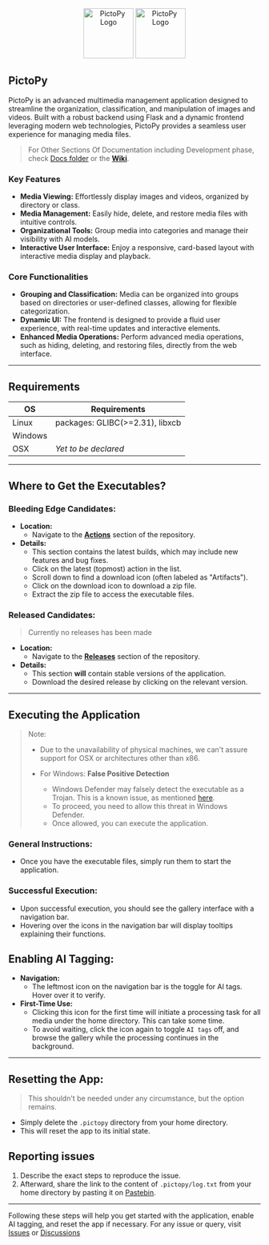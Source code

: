 <div align="center">
  <img src="../raw/version_2/static/asset/favicon.ico" alt="PictoPy Logo" width="100px">

  <a href="https://aossie.org/">
    <img src="https://aossie.org/logo1.png" alt="PictoPy Logo" width="100px">
  </a>
</div>


## PictoPy

PictoPy is an advanced multimedia management application designed to streamline the organization, classification, and manipulation of images and videos. Built with a robust backend using Flask and a dynamic frontend leveraging modern web technologies, PictoPy provides a seamless user experience for managing media files.

> For Other Sections Of Documentation including Development phase, check [Docs folder](./docs) or the [**Wiki**](https://github.com/imxade/pictopyGSOC/wiki).

### Key Features

- **Media Viewing:** Effortlessly display images and videos, organized by directory or class.
- **Media Management:** Easily hide, delete, and restore media files with intuitive controls.
- **Organizational Tools:** Group media into categories and manage their visibility with AI models.
- **Interactive User Interface:** Enjoy a responsive, card-based layout with interactive media display and playback.

### Core Functionalities

- **Grouping and Classification:** Media can be organized into groups based on directories or user-defined classes, allowing for flexible categorization.
- **Dynamic UI:** The frontend is designed to provide a fluid user experience, with real-time updates and interactive elements.
- **Enhanced Media Operations:** Perform advanced media operations, such as hiding, deleting, and restoring files, directly from the web interface.

----

## Requirements

| **OS**   | **Requirements**                   |
|-------------|---------------------------------|
| Linux       | packages: GLIBC(>=2.31), libxcb       |
| Windows     | |
| OSX         | *Yet to be declared* |

----

## Where to Get the Executables?

### Bleeding Edge Candidates:
- **Location:**
  - Navigate to the [**Actions**](https://github.com/imxade/pictopyGSOC/actions) section of the repository.
- **Details:**
  - This section contains the latest builds, which may include new features and bug fixes.
  - Click on the latest (topmost) action in the list.
  - Scroll down to find a download icon (often labeled as "Artifacts").
  - Click on the download icon to download a zip file.
  - Extract the zip file to access the executable files.

### Released Candidates:
> Currently no releases has been made
- **Location:**
  - Navigate to the [**Releases**](https://github.com/imxade/pictopyGSOC/releases) section of the repository.
- **Details:**
  - This section **will** contain stable versions of the application.
  - Download the desired release by clicking on the relevant version.


---

## Executing the Application

> Note:
>  - Due to the unavailability of physical machines, we can't assure support for OSX or architectures other than x86.
>
>  - For Windows: **False Positive Detection**
>    - Windows Defender may falsely detect the executable as a Trojan. This is a known issue, as mentioned [here](../issues/39).
>    - To proceed, you need to allow this threat in Windows Defender.
>    - Once allowed, you can execute the application.

### General Instructions:
- Once you have the executable files, simply run them to start the application.

### Successful Execution:
- Upon successful execution, you should see the gallery interface with a navigation bar.
- Hovering over the icons in the navigation bar will display tooltips explaining their functions.

## Enabling AI Tagging:

- **Navigation:**
  - The leftmost icon on the navigation bar is the toggle for AI tags. Hover over it to verify.
- **First-Time Use:**
  - Clicking this icon for the first time will initiate a processing task for all media under the home directory. This can take some time.
  - To avoid waiting, click the icon again to toggle `AI tags` off, and browse the gallery while the processing continues in the background.

---

## Resetting the App:

> This shouldn't be needed under any circumstance, but the option remains.

- Simply delete the `.pictopy` directory from your home directory.
- This will reset the app to its initial state.

## Reporting issues

1. Describe the exact steps to reproduce the issue.
2. Afterward, share the link to the content of `.pictopy/log.txt` from your home directory by pasting it on [Pastebin](https://pastebin.com/).

---

Following these steps will help you get started with the application, enable AI tagging, and reset the app if necessary. For any issue or query, visit [Issues](../issues) or [Discussions](../discussions)
